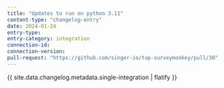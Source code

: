 ```yaml
---
title: "Updates to run on python 3.11"
content-type: "changelog-entry"
date: 2024-01-24
entry-type: 
entry-category: integration
connection-id: 
connection-version: 
pull-request: "https://github.com/singer-io/tap-surveymonkey/pull/30"
---
```

{{ site.data.changelog.metadata.single-integration | flatify }}